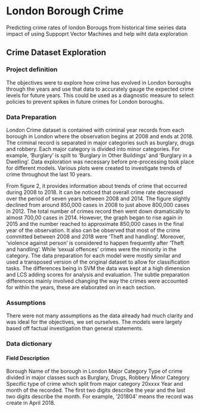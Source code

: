 # London Borough Crime
Predicting crime rates of london Borougs from historical time seiries data impact of using Suppoprt Vector Machines and help wiht data exploration

## Crime Dataset Exploration
### Project definition
The objectives were to explore how crime has evolved in London boroughs through the years and use that data to accurately gauge the expected crime levels for future years. This could be used as a diagnostic measure to select policies to prevent spikes in future crimes for London boroughs.
### Data Preparation
London Crime dataset is contained with criminal year records from each borough in London where the observation begins at 2008 and ends at 2018. The criminal record is separated in major categories such as burglary, drugs and robbery. Each major category is divided into minor categories. For example, ‘Burglary’ is spilt to ‘Burglary in Other Buildings’ and ‘Burglary in a Dwelling’. Data exploration was necessary before pre-processing took place for different models. Various plots were created to investigate trends of crime throughout the last 10 years.      
                            
From figure 2, it provides information about trends of crime that occurred during 2008 to 2018. It can be noticed that overall crime rate decreased over the period of seven years between 2008 and 2014. The figure slightly declined from around 850,000 cases in 2008 to just above 800,000 cases in 2012. The total number of crimes record then went down dramatically to almost 700,00 cases in 2014. However, the graph began to rise again in 2015 and the number reached to approximate 850,000 cases in the final year of the observation.
It also can be observed that most of the crime committed between 2008 and 2018 were ‘Theft and handling’. Moreover, ‘violence against person’ is considered to happen frequently after ‘Theft and handling’. While ‘sexual offences’ crimes were the minority in the category. 
The data preparation for each model were mostly similar and used a transposed version of the original dataset to allow for classification tasks. The differences being in SVM the data was kept at a high dimension and LCS adding scores for analysis and evaluation. The subtle preparation differences mainly involved changing the way the crimes were accounted for within the years, these are elaborated on in each section.
### Assumptions 
There were not many assumptions as the data already had much clarity and was ideal for the objectives, we set ourselves. The models were largely based off factual investigation than general statements.

### Data dictionary
#### Field	              Description
Borough	            Name of the borough in London
Major Category	    Type of crime divided in major classes such as Burglary, Drugs, Robbery
Minor Category	    Specific type of crime which split from major category
20xxxx	            Year and month of the recorded. The first two digits describe the year and the last two digits describe the month. For example, ‘201804’ means the record was create in April 2018.
